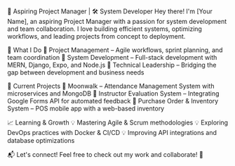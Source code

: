🚀 Aspiring Project Manager | 🛠️ System Developer
Hey there! I'm [Your Name], an aspiring Project Manager with a passion for system development and team collaboration. I love building efficient systems, optimizing workflows, and leading projects from concept to deployment.

🌟 What I Do
🔹 Project Management – Agile workflows, sprint planning, and team coordination
🔹 System Development – Full-stack development with MERN, Django, Expo, and Node.js
🔹 Technical Leadership – Bridging the gap between development and business needs

🔧 Current Projects
📌 Moonwalk – Attendance Management System with microservices and MongoDB
📌 Instructor Evaluation System – Integrating Google Forms API for automated feedback
📌 Purchase Order & Inventory System – POS mobile app with a web-based inventory

📈 Learning & Growth
💡 Mastering Agile & Scrum methodologies
💡 Exploring DevOps practices with Docker & CI/CD
💡 Improving API integrations and database optimizations

📬 Let's connect! Feel free to check out my work and collaborate! 🚀
<!--
**TChallala/TChallala** is a ✨ _special_ ✨ repository because its `README.md` (this file) appears on your GitHub profile.

Here are some ideas to get you started:

- 🔭 I’m currently working on ...
- 🌱 I’m currently learning ...
- 👯 I’m looking to collaborate on ...
- 🤔 I’m looking for help with ...
- 💬 Ask me about ...
- 📫 How to reach me: ...
- 😄 Pronouns: ...
- ⚡ Fun fact: ...
-->
